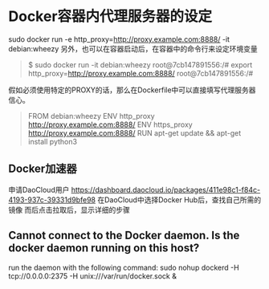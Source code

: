 # Docker容器内代理服务器的设定

sudo docker run -e http_proxy=http://proxy.example.com:8888/ -it debian:wheezy
另外，也可以在容器启动后，在容器中的命令行来设定环境变量

> $ sudo docker run -it debian:wheezy
> root@7cb147891556:/# export http_proxy=http://proxy.example.com:8888/
> root@7cb147891556:/#

假如必须使用特定的PROXY的话，那么在Dockerfile中可以直接填写代理服务器信心。
> FROM debian:wheezy
>  ENV http_proxy http://proxy.example.com:8888/
>  ENV https_proxy http://proxy.example.com:8888/
>  RUN apt-get update && apt-get install python3


## Docker加速器
申请DaoCloud用户 https://dashboard.daocloud.io/packages/411e98c1-f84c-4193-937c-39331d9bfe98
在DaoCloud中选择Docker Hub后，查找自己所需的镜像
而后点击拉取后，显示详细的步骤

## Cannot connect to the Docker daemon. Is the docker daemon running on this host?
run the daemon with the following command:
sudo nohup dockerd -H tcp://0.0.0.0:2375 -H unix:///var/run/docker.sock &
